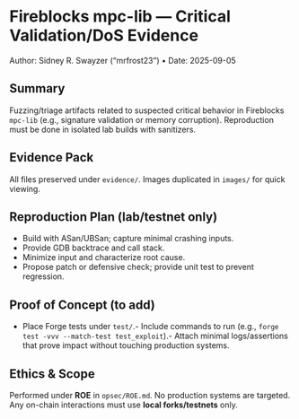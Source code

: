 # Fireblocks mpc-lib — Critical Validation/DoS Evidence
Author: Sidney R. Swayzer (“mrfrost23”) • Date: 2025-09-05

## Summary
Fuzzing/triage artifacts related to suspected critical behavior in Fireblocks `mpc-lib` (e.g., signature validation or memory corruption). Reproduction must be done in isolated lab builds with sanitizers.

## Evidence Pack
All files preserved under `evidence/`. Images duplicated in `images/` for quick viewing.

## Reproduction Plan (lab/testnet only)
- Build with ASan/UBSan; capture minimal crashing inputs.
- Provide GDB backtrace and call stack.
- Minimize input and characterize root cause.
- Propose patch or defensive check; provide unit test to prevent regression.

## Proof of Concept (to add)
- Place Forge tests under `test/`.- Include commands to run (e.g., `forge test -vvv --match-test test_exploit`).- Attach minimal logs/assertions that prove impact without touching production systems.

## Ethics & Scope
Performed under **ROE** in `opsec/ROE.md`. No production systems are targeted. Any on-chain interactions must use **local forks/testnets** only.

